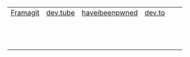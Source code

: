 |                     |                     |                     |                     |                     |                     |
| ------------------- | ------------------- | ------------------- | ------------------- | ------------------- | ------------------- |
| [Framagit][1]       | [dev.tube][2]       | [haveibeenpwned][3] | [dev.to][4]         | | |
|                     |                     |                     |                     |                     |                     |
|                     |                     |                     |                     |                     |                     |
|                     |                     |                     |                     |                     |                     |
|                     |                     |                     |                     |                     |                     |
|                     |                     |                     |                     |                     |                     |
|                     |                     |                     |                     |                     |                     |
|                     |                     |                     |                     |                     |                     |
|                     |                     |                     |                     |                     |                     |
|                     |                     |                     |                     |                     |                     |
|                     |                     |                     |                     |                     |                     |
|                     |                     |                     |                     |                     |                     |
|                     |                     |                     |                     |                     |                     |

[1]:https://framagit.org/
[2]:https://dev.tube/
[3]:https://haveibeenpwned.com/
[4]:https://dev.to/
